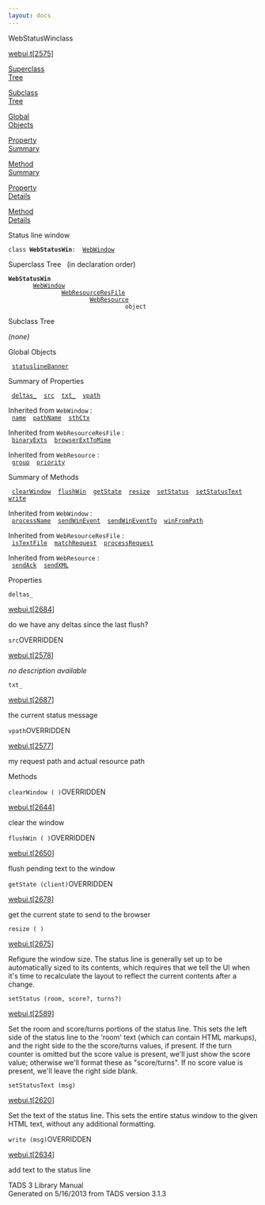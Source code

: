 ```yaml
---
layout: docs
---
```

<span class="title">WebStatusWin</span><span class="type">class</span>

[webui.t](../file/webui.t.html)\[[2575](../source/webui.t.html#2575)\]

[Superclass  
Tree](#_SuperClassTree_)

[Subclass  
Tree](#_SubClassTree_)

[Global  
Objects](#_ObjectSummary_)

[Property  
Summary](#_PropSummary_)

[Method  
Summary](#_MethodSummary_)

[Property  
Details](#_Properties_)

[Method  
Details](#_Methods_)

<div class="fdesc">

Status line window

`class `**`WebStatusWin`**` :   `[`WebWindow`](../object/WebWindow.html)

</div>

<span id="_SuperClassTree_"></span>

<div class="mjhd">

<span class="hdln">Superclass Tree</span>   (in declaration order)

</div>

**`WebStatusWin`**  
`         `[`WebWindow`](../object/WebWindow.html)  
`                 `[`WebResourceResFile`](../object/WebResourceResFile.html)  
`                         `[`WebResource`](../object/WebResource.html)  
`                                 object`  
<span id="_SubClassTree_"></span>

<div class="mjhd">

<span class="hdln">Subclass Tree</span>  

</div>

*(none)* <span id="_ObjectSummary_"></span>

<div class="mjhd">

<span class="hdln">Global Objects</span>  

</div>

` `[`statuslineBanner`](../object/statuslineBanner.html)`  `
<span id="_PropSummary_"></span>

<div class="mjhd">

<span class="hdln">Summary of Properties</span>  

</div>

` `[`deltas_`](#deltas_)`  `[`src`](#src)`  `[`txt_`](#txt_)`  `[`vpath`](#vpath)`  `

Inherited from `WebWindow` :  
` `[`name`](../object/WebWindow.html#name)`  `[`pathName`](../object/WebWindow.html#pathName)`  `[`sthCtx`](../object/WebWindow.html#sthCtx)`  `

Inherited from `WebResourceResFile` :  
` `[`binaryExts`](../object/WebResourceResFile.html#binaryExts)`  `[`browserExtToMime`](../object/WebResourceResFile.html#browserExtToMime)`  `

Inherited from `WebResource` :  
` `[`group`](../object/WebResource.html#group)`  `[`priority`](../object/WebResource.html#priority)`  `

<span id="_MethodSummary_"></span>

<div class="mjhd">

<span class="hdln">Summary of Methods</span>  

</div>

` `[`clearWindow`](#clearWindow)`  `[`flushWin`](#flushWin)`  `[`getState`](#getState)`  `[`resize`](#resize)`  `[`setStatus`](#setStatus)`  `[`setStatusText`](#setStatusText)`  `[`write`](#write)`  `

Inherited from `WebWindow` :  
` `[`processName`](../object/WebWindow.html#processName)`  `[`sendWinEvent`](../object/WebWindow.html#sendWinEvent)`  `[`sendWinEventTo`](../object/WebWindow.html#sendWinEventTo)`  `[`winFromPath`](../object/WebWindow.html#winFromPath)`  `

Inherited from `WebResourceResFile` :  
` `[`isTextFile`](../object/WebResourceResFile.html#isTextFile)`  `[`matchRequest`](../object/WebResourceResFile.html#matchRequest)`  `[`processRequest`](../object/WebResourceResFile.html#processRequest)`  `

Inherited from `WebResource` :  
` `[`sendAck`](../object/WebResource.html#sendAck)`  `[`sendXML`](../object/WebResource.html#sendXML)`  `

<span id="_Properties_"></span>

<div class="mjhd">

<span class="hdln">Properties</span>  

</div>

<span id="deltas_"></span>

`deltas_`

[webui.t](../file/webui.t.html)\[[2684](../source/webui.t.html#2684)\]

<div class="desc">

do we have any deltas since the last flush?

</div>

<span id="src"></span>

`src`<span class="rem">OVERRIDDEN</span>

[webui.t](../file/webui.t.html)\[[2578](../source/webui.t.html#2578)\]

<div class="desc">

*no description available*

</div>

<span id="txt_"></span>

`txt_`

[webui.t](../file/webui.t.html)\[[2687](../source/webui.t.html#2687)\]

<div class="desc">

the current status message

</div>

<span id="vpath"></span>

`vpath`<span class="rem">OVERRIDDEN</span>

[webui.t](../file/webui.t.html)\[[2577](../source/webui.t.html#2577)\]

<div class="desc">

my request path and actual resource path

</div>

<span id="_Methods_"></span>

<div class="mjhd">

<span class="hdln">Methods</span>  

</div>

<span id="clearWindow"></span>

`clearWindow ( )`<span class="rem">OVERRIDDEN</span>

[webui.t](../file/webui.t.html)\[[2644](../source/webui.t.html#2644)\]

<div class="desc">

clear the window

</div>

<span id="flushWin"></span>

`flushWin ( )`<span class="rem">OVERRIDDEN</span>

[webui.t](../file/webui.t.html)\[[2650](../source/webui.t.html#2650)\]

<div class="desc">

flush pending text to the window

</div>

<span id="getState"></span>

`getState (client)`<span class="rem">OVERRIDDEN</span>

[webui.t](../file/webui.t.html)\[[2678](../source/webui.t.html#2678)\]

<div class="desc">

get the current state to send to the browser

</div>

<span id="resize"></span>

`resize ( )`

[webui.t](../file/webui.t.html)\[[2675](../source/webui.t.html#2675)\]

<div class="desc">

Refigure the window size. The status line is generally set up to be
automatically sized to its contents, which requires that we tell the UI
when it's time to recalculate the layout to reflect the current contents
after a change.

</div>

<span id="setStatus"></span>

`setStatus (room, score?, turns?)`

[webui.t](../file/webui.t.html)\[[2589](../source/webui.t.html#2589)\]

<div class="desc">

Set the room and score/turns portions of the status line. This sets the
left side of the status line to the 'room' text (which can contain HTML
markups), and the right side to the the score/turns values, if present.
If the turn counter is omitted but the score value is present, we'll
just show the score value; otherwise we'll format these as
"score/turns". If no score value is present, we'll leave the right side
blank.

</div>

<span id="setStatusText"></span>

`setStatusText (msg)`

[webui.t](../file/webui.t.html)\[[2620](../source/webui.t.html#2620)\]

<div class="desc">

Set the text of the status line. This sets the entire status window to
the given HTML text, without any additional formatting.

</div>

<span id="write"></span>

`write (msg)`<span class="rem">OVERRIDDEN</span>

[webui.t](../file/webui.t.html)\[[2634](../source/webui.t.html#2634)\]

<div class="desc">

add text to the status line

</div>

<div class="ftr">

TADS 3 Library Manual  
Generated on 5/16/2013 from TADS version 3.1.3

</div>
